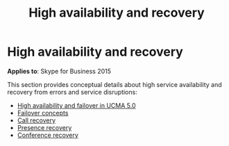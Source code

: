 ﻿---
title: High availability and recovery
TOCTitle: High availability and recovery
ms:assetid: 9b356d12-2faa-44b6-a95c-0f7a3a5eb84c
ms:mtpsurl: https://msdn.microsoft.com/library/Dn466065(v=office.16)
ms:contentKeyID: 65240000
ms.date: 07/27/2015
mtps_version: v=office.16
---

# High availability and recovery

**Applies to**: Skype for Business 2015

This section provides conceptual details about high service availability and recovery from errors and service disruptions:

- [High availability and failover in UCMA 5.0](high-availability-and-failover-in-ucma-5-0.md)
- [Failover concepts](failover-concepts.md)
- [Call recovery](call-recovery.md)
- [Presence recovery](presence-recovery.md)
- [Conference recovery](conference-recovery.md)

